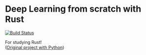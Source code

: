 # Deep Learning from scratch with Rust

[![Build Status](https://travis-ci.org/NeuroWhAI/deep-learning-from-scratch.rs.svg?branch=master)](https://travis-ci.org/NeuroWhAI/deep-learning-from-scratch.rs)

For studying Rust!  
([Original project with Python](https://github.com/WegraLee/deep-learning-from-scratch))